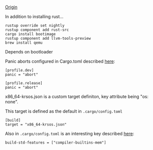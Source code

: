 

[Origin](https://os.phil-opp.com/freestanding-rust-binary/)

In addition to installing rust...
``` 
rustup override set nightly
rustup component add rust-src
cargo install bootimage
rustup component add llvm-tools-preview
brew install qemu
```

Depends on bootloader

Panic aborts configured in Cargo.toml described [here](https://os.phil-opp.com/freestanding-rust-binary/#disabling-unwinding):
```
[profile.dev]
panic = "abort"

[profile.release]
panic = "abort"
```

x86_64-krsos.json is a custom target definiton, key attribute being "os: none".

This target is defined as the default in `.cargo/config.toml`
```
[build]
target = "x86_64-krsos.json"
```

Also in `.cargo/config.toml` is an interesting key described [here](https://os.phil-opp.com/minimal-rust-kernel/#memory-related-intrinsics): 
```
build-std-features = ["compiler-builtins-mem"]
```

